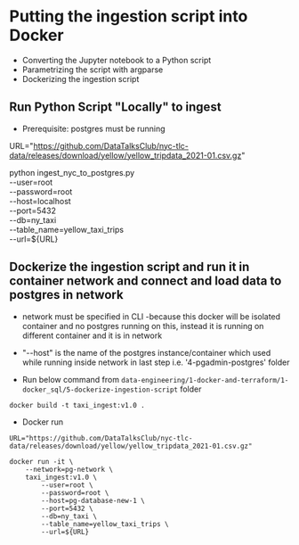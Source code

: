 # Putting the ingestion script into Docker

- Converting the Jupyter notebook to a Python script
- Parametrizing the script with argparse
- Dockerizing the ingestion script

## Run Python Script "Locally" to ingest

- Prerequisite: postgres must be running 

URL="https://github.com/DataTalksClub/nyc-tlc-data/releases/download/yellow/yellow_tripdata_2021-01.csv.gz"

python ingest_nyc_to_postgres.py \
    --user=root \
    --password=root \
    --host=localhost \
    --port=5432 \
    --db=ny_taxi \
    --table_name=yellow_taxi_trips \
    --url=${URL}


## Dockerize the ingestion script and run it in container network and connect and load data to postgres in network

- network must be specified in CLI 
    -because this docker will be isolated container and no postgres running on this, instead it is running on different container and it is in network
- "--host" is the name of the postgres instance/container which used while running inside network in last step i.e. '4-pgadmin-postgres' folder

- Run below command from ```data-engineering/1-docker-and-terraform/1-docker_sql/5-dockerize-ingestion-script``` folder

```
docker build -t taxi_ingest:v1.0 .
```

- Docker run

```
URL="https://github.com/DataTalksClub/nyc-tlc-data/releases/download/yellow/yellow_tripdata_2021-01.csv.gz"

docker run -it \
    --network=pg-network \
    taxi_ingest:v1.0 \
        --user=root \
        --password=root \
        --host=pg-database-new-1 \
        --port=5432 \
        --db=ny_taxi \
        --table_name=yellow_taxi_trips \
        --url=${URL}
```
